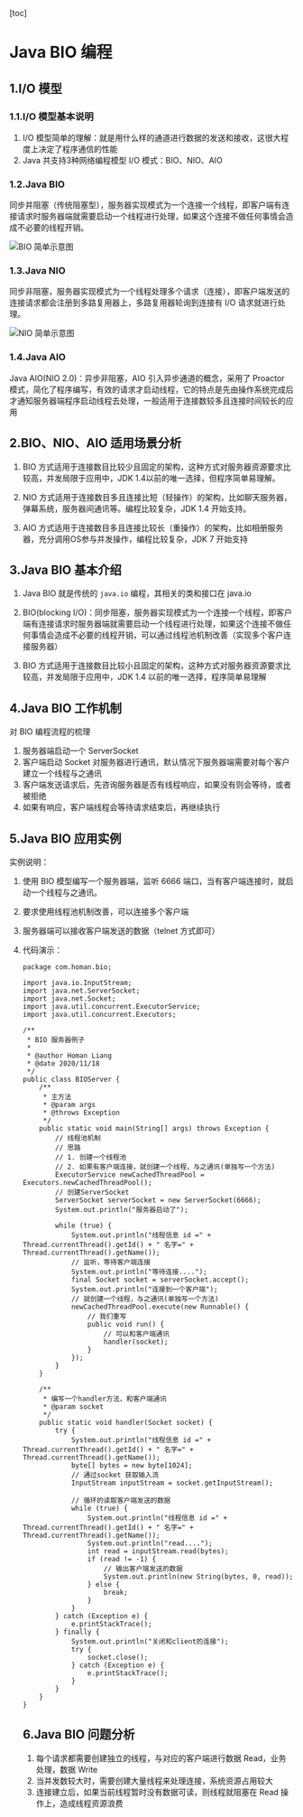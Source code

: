 [toc]



# Java BIO 编程

## 1.I/O 模型

### 1.1.I/O 模型基本说明

1. I/O 模型简单的理解：就是用什么样的通道进行数据的发送和接收，这很大程度上决定了程序通信的性能
2. Java 共支持3种网络编程模型 I/O 模式：BIO、NIO、AIO



### 1.2.Java BIO

同步并阻塞（传统阻塞型），服务器实现模式为一个连接一个线程，即客户端有连接请求时服务器端就需要启动一个线程进行处理，如果这个连接不做任何事情会造成不必要的线程开销。

![BIO 简单示意图]( https://homan-blog.oss-cn-beijing.aliyuncs.com/study-demo/netty-demo/2.png )

### 1.3.Java NIO

同步非阻塞，服务器实现模式为一个线程处理多个请求（连接），即客户端发送的连接请求都会注册到多路复用器上，多路复用器轮询到连接有 I/O 请求就进行处理。

![NIO 简单示意图]( https://homan-blog.oss-cn-beijing.aliyuncs.com/study-demo/netty-demo/3.png )

### 1.4.Java AIO

Java AIO(NIO 2.0)：异步非阻塞，AIO 引入异步通道的概念，采用了 Proactor 模式，简化了程序编写，有效的请求才启动线程，它的特点是先由操作系统完成后才通知服务器端程序启动线程去处理，一般适用于连接数较多且连接时间较长的应用



## 2.BIO、NIO、AIO 适用场景分析

1. BIO 方式适用于连接数目比较少且固定的架构，这种方式对服务器资源要求比较高，并发局限于应用中，JDK 1.4以前的唯一选择，但程序简单易理解。

2. NIO 方式适用于连接数目多且连接比短（轻操作）的架构，比如聊天服务器，弹幕系统，服务器间通讯等。编程比较复杂，JDK 1.4 开始支持。
3. AIO 方式适用于连接数目多且连接比较长（重操作）的架构，比如相册服务器，充分调用OS参与并发操作，编程比较复杂，JDK 7 开始支持



## 3.Java BIO 基本介绍

1. Java BIO 就是传统的 `java.io` 编程，其相关的类和接口在 java.io
2. BIO(blocking I/O)：同步阻塞，服务器实现模式为一个连接一个线程，即客户端有连接请求时服务器端就需要启动一个线程进行处理，如果这个连接不做任何事情会造成不必要的线程开销，可以通过线程池机制改善（实现多个客户连接服务器）

3. BIO 方式适用于连接数目比较小且固定的架构，这种方式对服务器资源要求比较高，并发局限于应用中，JDK 1.4 以前的唯一选择，程序简单易理解



## 4.Java BIO 工作机制

对 BIO 编程流程的梳理

1. 服务器端启动一个 ServerSocket
2. 客户端启动 Socket 对服务器进行通讯，默认情况下服务器端需要对每个客户建立一个线程与之通讯
3. 客户端发送请求后，先咨询服务器是否有线程响应，如果没有则会等待，或者被拒绝
4. 如果有响应，客户端线程会等待请求结束后，再继续执行



## 5.Java BIO 应用实例

实例说明：

1. 使用 BIO 模型编写一个服务器端，监听 6666 端口，当有客户端连接时，就启动一个线程与之通讯。

2. 要求使用线程池机制改善，可以连接多个客户端

3. 服务器端可以接收客户端发送的数据（telnet 方式即可）

4. 代码演示：

   ```
   package com.homan.bio;
   
   import java.io.InputStream;
   import java.net.ServerSocket;
   import java.net.Socket;
   import java.util.concurrent.ExecutorService;
   import java.util.concurrent.Executors;
   
   /**
    * BIO 服务器例子
    *
    * @author Homan Liang
    * @date 2020/11/18
    */
   public class BIOServer {
       /**
        * 主方法
        * @param args
        * @throws Exception
        */
       public static void main(String[] args) throws Exception {
           // 线程池机制
           // 思路
           // 1. 创建一个线程池
           // 2. 如果有客户端连接，就创建一个线程，与之通讯(单独写一个方法)
           ExecutorService newCachedThreadPool = Executors.newCachedThreadPool();
           // 创建ServerSocket
           ServerSocket serverSocket = new ServerSocket(6666);
           System.out.println("服务器启动了");
   
           while (true) {
               System.out.println("线程信息 id =" + Thread.currentThread().getId() + " 名字=" + Thread.currentThread().getName());
               // 监听，等待客户端连接
               System.out.println("等待连接....");
               final Socket socket = serverSocket.accept();
               System.out.println("连接到一个客户端");
               // 就创建一个线程，与之通讯(单独写一个方法)
               newCachedThreadPool.execute(new Runnable() {
                   // 我们重写
                   public void run() {
                       // 可以和客户端通讯
                       handler(socket);
                   }
               });
           }
       }
   
       /**
        * 编写一个handler方法，和客户端通讯
        * @param socket
        */
       public static void handler(Socket socket) {
           try {
               System.out.println("线程信息 id =" + Thread.currentThread().getId() + " 名字=" + Thread.currentThread().getName());
               byte[] bytes = new byte[1024];
               // 通过socket 获取输入流
               InputStream inputStream = socket.getInputStream();
   
               // 循环的读取客户端发送的数据
               while (true) {
                   System.out.println("线程信息 id =" + Thread.currentThread().getId() + " 名字=" + Thread.currentThread().getName());
                   System.out.println("read....");
                   int read = inputStream.read(bytes);
                   if (read != -1) {
                       // 输出客户端发送的数据
                       System.out.println(new String(bytes, 0, read));
                   } else {
                       break;
                   }
               }
           } catch (Exception e) {
               e.printStackTrace();
           } finally {
               System.out.println("关闭和client的连接");
               try {
                   socket.close();
               } catch (Exception e) {
                   e.printStackTrace();
               }
           }
       }
   }
   
   ```

   ## 6.Java BIO 问题分析

   1. 每个请求都需要创建独立的线程，与对应的客户端进行数据 Read，业务处理，数据 Write
   2. 当并发数较大时，需要创建大量线程来处理连接，系统资源占用较大
   3. 连接建立后，如果当前线程暂时没有数据可读，则线程就阻塞在 Read 操作上，造成线程资源浪费







